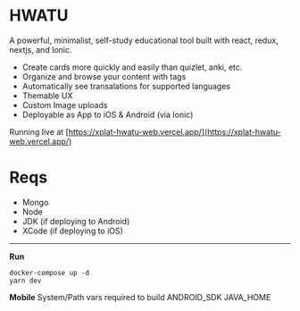 # HWATU 
A powerful, minimalist, self-study educational tool built with react, redux, nextjs, and Ionic.

- Create cards more quickly and easily than quizlet, anki, etc.
- Organize and browse your content with tags
- Automatically see transalations for supported languages
- Themable UX 
- Custom Image uploads
- Deployable as App to iOS & Android (via Ionic)

Running live at [https://xplat-hwatu-web.vercel.app/](https://xplat-hwatu-web.vercel.app/)

# Reqs

- Mongo
- Node
- JDK (if deploying to Android)
- XCode (if deploying to iOS)


---

**Run**

`docker-compose up -d`  
`yarn dev`

**Mobile**
System/Path vars required to build
ANDROID_SDK
JAVA_HOME
